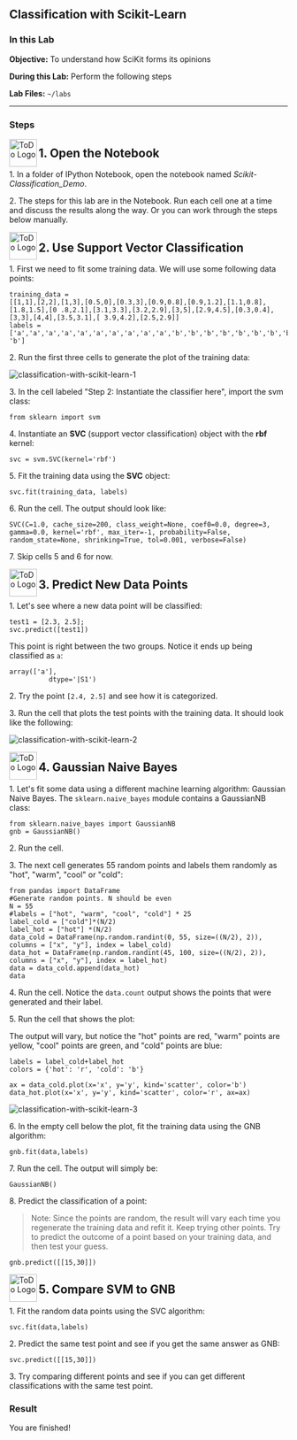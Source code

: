 ## Classification with Scikit-Learn

### In this Lab

**Objective:** To understand how SciKit forms its opinions

**During this Lab:** Perform the following steps

**Lab Files:** `~/labs`

----

### Steps


<!--STEP-->

<img src="https://user-images.githubusercontent.com/558905/40613898-7a6c70d6-624e-11e8-9178-7bde851ac7bd.png" align="left" width="50" height="50" title="ToDo Logo">
<h2>1. Open the Notebook</h2>

1\.  In a folder of IPython Notebook, open the notebook named *Scikit-Classification_Demo*.

2\.  The steps for this lab are in the Notebook. Run each cell one at a time and discuss the results along the way. Or you can work through the steps below manually.



<!--STEP-->

<img src="https://user-images.githubusercontent.com/558905/40613898-7a6c70d6-624e-11e8-9178-7bde851ac7bd.png" align="left" width="50" height="50" title="ToDo Logo">
<h2>2. Use Support Vector Classification</h2>

1\.  First we need to fit some training data. We will use some following data points:

```
training_data = 
[[1,1],[2,2],[1,3],[0.5,0],[0.3,3],[0.9,0.8],[0.9,1.2],[1.1,0.8],[1.8,1.5],[0 .8,2.1],[3.1,3.3],[3.2,2.9],[3,5],[2.9,4.5],[0.3,0.4],[3,3],[4,4],[3.5,3.1],[ 3.9,4.2],[2.5,2.9]]
labels = 
['a','a','a','a','a','a','a','a','a','a','b','b','b','b','b','b','b','b','b', 'b']
```

2\.  Run the first three cells to generate the plot of the training data:

![classification-with-scikit-learn-1](https://user-images.githubusercontent.com/21102559/40942057-e7f6fbcc-681a-11e8-8ad2-8ee2ce21852c.png)

3\.  In the cell labeled "Step 2: Instantiate the classifier here", import the svm class:
```
from sklearn import svm
```

4\.  Instantiate an **SVC** (support vector classification) object with the **rbf** kernel:

```
svc = svm.SVC(kernel='rbf')
```

5\.  Fit the training data using the **SVC** object:
```
svc.fit(training_data, labels)
```

6\.  Run the cell. The output should look like:
```
SVC(C=1.0, cache_size=200, class_weight=None, coef0=0.0, degree=3, gamma=0.0, kernel='rbf', max_iter=-1, probability=False, random_state=None, shrinking=True, tol=0.001, verbose=False)
```

7\.  Skip cells 5 and 6 for now.


<!--STEP-->

<img src="https://user-images.githubusercontent.com/558905/40613898-7a6c70d6-624e-11e8-9178-7bde851ac7bd.png" align="left" width="50" height="50" title="ToDo Logo">
<h2>3. Predict New Data Points</h2>

1\.  Let's see where a new data point will be classified:

```
test1 = [2.3, 2.5]; 
svc.predict([test1])
```

This point is right between the two groups. Notice it ends up being classified as `a`:

```
array(['a'],
          dtype='|S1')
```

2\.  Try the point `[2.4, 2.5]` and see how it is categorized.

3\.  Run the cell that plots the test points with the training data. It should look like the following:

![classification-with-scikit-learn-2](https://user-images.githubusercontent.com/21102559/40942062-ea7a7c48-681a-11e8-8341-db32c2efd574.png)


<!--STEP-->

<img src="https://user-images.githubusercontent.com/558905/40613898-7a6c70d6-624e-11e8-9178-7bde851ac7bd.png" align="left" width="50" height="50" title="ToDo Logo">
<h2>4. Gaussian Naive Bayes</h2>

1\.  Let's fit some data using a different machine learning algorithm: Gaussian Naive Bayes. The `sklearn.naive_bayes` module contains a GaussianNB class:
```
from sklearn.naive_bayes import GaussianNB 
gnb = GaussianNB() 
```

2\.  Run the cell.

3\.  The next cell generates 55 random points and labels them randomly as "hot", "warm", "cool" or "cold":

```
from pandas import DataFrame
#Generate random points. N should be even
N = 55
#labels = ["hot", "warm", "cool", "cold"] * 25
label_cold = ["cold"]*(N/2)
label_hot = ["hot"] *(N/2)
data_cold = DataFrame(np.random.randint(0, 55, size=((N/2), 2)), columns = ["x", "y"], index = label_cold)
data_hot = DataFrame(np.random.randint(45, 100, size=((N/2), 2)), columns = ["x", "y"], index = label_hot)
data = data_cold.append(data_hot) 
data
```

4\.  Run the cell. Notice the `data.count` output shows the points that were generated and their label.

5\.  Run the cell that shows the plot:

The output will vary, but notice the "hot" points are red, "warm" points are yellow, "cool" points are green, and "cold" points are blue:

```
labels = label_cold+label_hot 
colors = {'hot': 'r', 'cold': 'b'}

ax = data_cold.plot(x='x', y='y', kind='scatter', color='b') 
data_hot.plot(x='x', y='y', kind='scatter', color='r', ax=ax)
```

![classification-with-scikit-learn-3](https://user-images.githubusercontent.com/21102559/40942065-ec569178-681a-11e8-8c23-3b9cc1b7934f.png)

6\.  In the empty cell below the plot, fit the training data using the GNB algorithm:
```
gnb.fit(data,labels)
```

7\.  Run the cell. The output will simply be:
```
GaussianNB()
```

8\.  Predict the classification of a point:

> Note: Since the points are random, the result will vary each time you regenerate the training data and refit it. Keep trying other points. Try to predict the outcome of a point based on your training data, and then test your guess.

```
gnb.predict([[15,30]])
```


<!--STEP-->

<img src="https://user-images.githubusercontent.com/558905/40613898-7a6c70d6-624e-11e8-9178-7bde851ac7bd.png" align="left" width="50" height="50" title="ToDo Logo">
<h2>5. Compare SVM to GNB</h2>

1\.  Fit the random data points using the SVC algorithm:
```
svc.fit(data,labels)
```

2\.  Predict the same test point and see if you get the same answer as GNB:
```
svc.predict([[15,30]])
```

3\.  Try comparing different points and see if you can get different classifications with the same test point.

### Result

You are finished!
